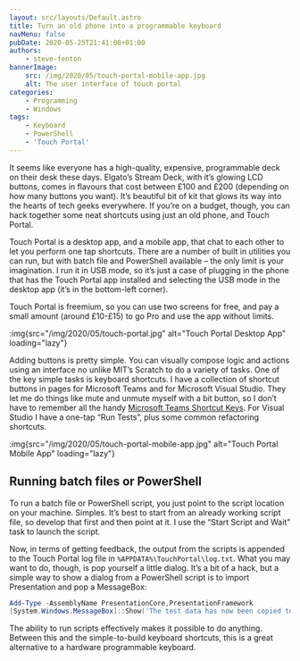 ```yaml
---
layout: src/layouts/Default.astro
title: Turn an old phone into a programmable keyboard
navMenu: false
pubDate: 2020-05-25T21:41:08+01:00
authors:
    - steve-fenton
bannerImage:
    src: /img/2020/05/touch-portal-mobile-app.jpg
    alt: The user interface of touch portal
categories:
    - Programming
    - Windows
tags:
    - Keyboard
    - PowerShell
    - 'Touch Portal'
---
```


It seems like everyone has a high-quality, expensive, programmable deck on their desk these days. Elgato’s Stream Deck, with it’s glowing LCD buttons, comes in flavours that cost between £100 and £200 (depending on how many buttons you want). It’s beautiful bit of kit that glows its way into the hearts of tech geeks everywhere. If you’re on a budget, though, you can hack together some neat shortcuts using just an old phone, and Touch Portal.

Touch Portal is a desktop app, and a mobile app, that chat to each other to let you perform one tap shortcuts. There are a number of built in utilities you can run, but with batch file and PowerShell available – the only limit is your imagination. I run it in USB mode, so it’s just a case of plugging in the phone that has the Touch Portal app installed and selecting the USB mode in the desktop app (it’s in the bottom-left corner).

Touch Portal is freemium, so you can use two screens for free, and pay a small amount (around £10-£15) to go Pro and use the app without limits.

:img{src="/img/2020/05/touch-portal.jpg" alt="Touch Portal Desktop App" loading="lazy"}

Adding buttons is pretty simple. You can visually compose logic and actions using an interface no unlike MIT’s Scratch to do a variety of tasks. One of the key simple tasks is keyboard shortcuts. I have a collection of shortcut buttons in pages for Microsoft Teams and for Microsoft Visual Studio. They let me do things like mute and unmute myself with a bit button, so I don’t have to remember all the handy [Microsoft Teams Shortcut Keys](/2020/03/microsoft-teams-what-microsoft-taught-me-this-week/). For Visual Studio I have a one-tap “Run Tests”, plus some common refactoring shortcuts.

:img{src="/img/2020/05/touch-portal-mobile-app.jpg" alt="Touch Portal Mobile App" loading="lazy"}

## Running batch files or PowerShell

To run a batch file or PowerShell script, you just point to the script location on your machine. Simples. It’s best to start from an already working script file, so develop that first and then point at it. I use the “Start Script and Wait” task to launch the script.

Now, in terms of getting feedback, the output from the scripts is appended to the Touch Portal log file in `%APPDATA%\TouchPortal\log.txt`. What you may want to do, though, is pop yourself a little dialog. It’s a bit of a hack, but a simple way to show a dialog from a PowerShell script is to import Presentation and pop a MessageBox:

```powershell
Add-Type -AssemblyName PresentationCore,PresentationFramework
[System.Windows.MessageBox]::Show('The test data has now been copied to all locations')
```

The ability to run scripts effectively makes it possible to do anything. Between this and the simple-to-build keyboard shortcuts, this is a great alternative to a hardware programmable keyboard.